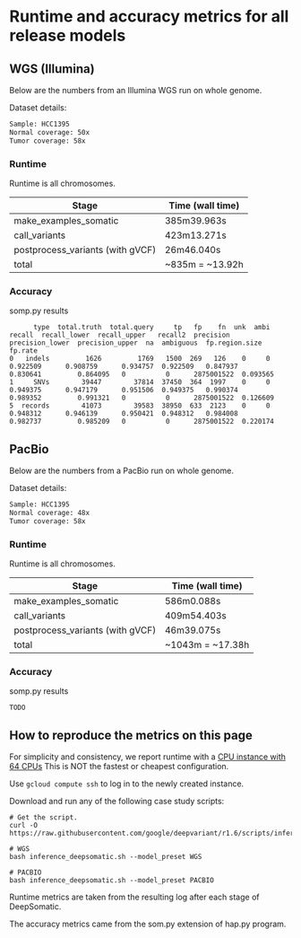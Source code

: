 # Runtime and accuracy metrics for all release models

## WGS (Illumina)

Below are the numbers from an Illumina WGS run on whole genome.

Dataset details:

```bash
Sample: HCC1395
Normal coverage: 50x
Tumor coverage: 58x
```

### Runtime

Runtime is  all chromosomes.

Stage                            | Time (wall time)
-------------------------------- | ------------------
make_examples_somatic            | 385m39.963s
call_variants                    | 423m13.271s
postprocess_variants (with gVCF) | 26m46.040s
total                            | ~835m = ~13.92h

### Accuracy

somp.py results

```
      type  total.truth  total.query     tp   fp    fn  unk  ambi    recall  recall_lower  recall_upper   recall2  precision  precision_lower  precision_upper  na  ambiguous  fp.region.size   fp.rate
0   indels         1626         1769   1500  269   126    0     0  0.922509      0.908759      0.934757  0.922509   0.847937         0.830641         0.864095   0          0      2875001522  0.093565
1     SNVs        39447        37814  37450  364  1997    0     0  0.949375      0.947179      0.951506  0.949375   0.990374         0.989352         0.991321   0          0      2875001522  0.126609
5  records        41073        39583  38950  633  2123    0     0  0.948312      0.946139      0.950421  0.948312   0.984008         0.982737         0.985209   0          0      2875001522  0.220174
```

## PacBio

Below are the numbers from a PacBio run on whole genome.

Dataset details:

```bash
Sample: HCC1395
Normal coverage: 48x
Tumor coverage: 58x
```

### Runtime

Runtime is  all chromosomes.

Stage                            | Time (wall time)
-------------------------------- | ------------------
make_examples_somatic            | 586m0.088s
call_variants                    | 409m54.403s
postprocess_variants (with gVCF) | 46m39.075s
total                            | ~1043m = ~17.38h

### Accuracy

somp.py results

```
TODO
```

## How to reproduce the metrics on this page

For simplicity and consistency, we report runtime with a
[CPU instance with 64 CPUs](https://github.com/google/deepvariant/blob/r1.6/docs/deepvariant-details.md#command-for-a-cpu-only-machine-on-google-cloud-platform)
This is NOT the fastest or cheapest configuration.

Use `gcloud compute ssh` to log in to the newly created instance.

Download and run any of the following case study scripts:

```
# Get the script.
curl -O https://raw.githubusercontent.com/google/deepvariant/r1.6/scripts/inference_deepsomatic.sh

# WGS
bash inference_deepsomatic.sh --model_preset WGS

# PACBIO
bash inference_deepsomatic.sh --model_preset PACBIO
```

Runtime metrics are taken from the resulting log after each stage of
DeepSomatic.

The accuracy metrics came from the som.py extension of hap.py program.
